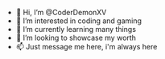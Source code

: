 - 👋 Hi, I’m @CoderDemonXV
- 👀 I’m interested in coding and gaming
- 🌱 I’m currently learning many things
- 💞️ I’m looking to showcase my worth
- 📫 Just message me here, i'm always here  

<!---
CoderDemonXV/CoderDemonXV is a ✨ special ✨ repository because its `README.md` (this file) appears on your GitHub profile.
You can click the Preview link to take a look at your changes.
--->
